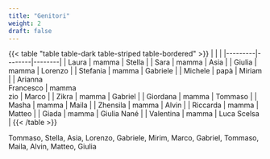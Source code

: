 ```yaml
---
title: "Genitori"
weight: 2
draft: false
---
```


{{< table "table table-dark table-striped table-bordered" >}}
| | |
|---------|--------|--------|
| Laura | mamma | Stella |
| Sara | mamma | Asia |
| Giulia | mamma | Lorenzo |
| Stefania | mamma | Gabriele |
| Michele | papà | Miriam |
| Arianna <br/> Francesco | mamma <br/> zio | Marco |
| Zikra | mamma | Gabriel |
| Giordana | mamma | Tommaso |
| Masha | mamma | Maila |
| Zhensila | mamma | Alvin |
| Riccarda | mamma | Matteo |
| Giada | mamma | Giulia Nané |
| Valentina | mamma | Luca Scelsa |
{{< /table >}}

Tommaso, Stella, Asia, Lorenzo, Gabriele, Mirim, Marco, Gabriel, Tommaso, Maila, Alvin, Matteo, Giulia